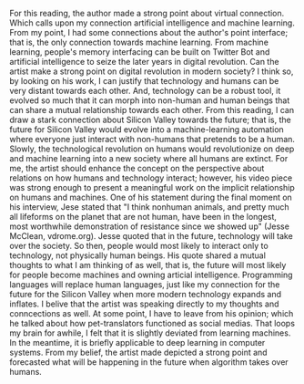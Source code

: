 

 For this reading, the author made a strong point about virtual connection. Which calls upon my connection artificial intelligence and machine learning. From my point, I had some connections about the author's point interface; that is, the only connection towards machine learning. From machine learning, people's memory interfacing can be built on Twitter Bot and artificial intelligence to seize the later years in digital revolution.  Can the artist make a strong point on digital revolution in modern society? I think so, by looking on his work, I can justify that technology and humans can be very distant towards each other. And, technology can be a robust tool, it evolved so much that it can morph into non-human and human beings that can share a mutual relationship towards each other. From this reading, I can draw a stark connection about Silicon Valley towards the future; that is, the future for Silicon Valley would evolve into a machine-learning automation where everyone just interact with non-humans that pretends to be a human. Slowly, the technological revolution on humans would revolutionize on deep and machine learning into a new society where all humans are extinct.  For me, the artist should enhance the concept on the perspective about relations on how humans and technology interact; however, his video piece was strong enough to present a meaningful work on the implicit relationship on humans and machines. One of his statement during the final moment on his interview, Jese stated that "I think nonhuman animals, and pretty much all lifeforms on the planet that are not human, have been in the longest, most worthwhile demonstration of resistance since we showed up" (Jesse McClean, vdrome.org). Jesse quoted that in the future, technology will take over the society. So then, people would most likely to interact only to technology, not physically human beings.  His quote shared a mutual thoughts to what I am thinking of as well, that is, the future will most likely for people become machines and owning articial intelligence. Programming languages will replace human languages, just like my connection for the future for the Silicon Valley when more modern technology expands and inflates. I belive that the artist was speaking directly to my thoughts and conncections as well. At some point, I have to leave from his opinion; which he talked about how pet-translators functioned as social medias. That loops my brain for awhile, I felt that it is slightly deviated from learning machines. In the meantime, it is briefly applicable to deep learning in computer systems. From my belief, the artist made depicted a strong point and forecasted what will be happening in the future when algorithm takes over humans.